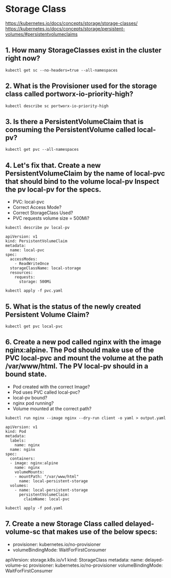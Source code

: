# Storage Class

https://kubernetes.io/docs/concepts/storage/storage-classes/
https://kubernetes.io/docs/concepts/storage/persistent-volumes/#persistentvolumeclaims

## 1. How many StorageClasses exist in the cluster right now?

```
kubectl get sc --no-headers=true --all-namespaces
```

## 2. What is the Provisioner used for the storage class called portworx-io-priority-high?

```
kubectl describe sc portworx-io-priority-high
```

## 3. Is there a PersistentVolumeClaim that is consuming the PersistentVolume called local-pv?

```
kubectl get pvc --all-namespaces
```

## 4. Let's fix that. Create a new PersistentVolumeClaim by the name of local-pvc that should bind to the volume local-pv Inspect the pv local-pv for the specs.

* PVC: local-pvc
* Correct Access Mode?
* Correct StorageClass Used?
* PVC requests volume size = 500Mi?

```
kubectl describe pv local-pv
```

```
apiVersion: v1
kind: PersistentVolumeClaim
metadata:
  name: local-pvc
spec:
  accessModes:
    - ReadWriteOnce
  storageClassName: local-storage
  resources:
    requests:
      storage: 500Mi
```

```
kubectl apply -f pvc.yaml
```

## 5. What is the status of the newly created Persistent Volume Claim?

```
kubectl get pvc local-pvc
```

## 6. Create a new pod called nginx with the image nginx:alpine. The Pod should make use of the PVC local-pvc and mount the volume at the path /var/www/html. The PV local-pv should in a bound state.

* Pod created with the correct Image?
* Pod uses PVC called local-pvc?
* local-pv bound?
* nginx pod running?
* Volume mounted at the correct path?

```
kubectl run nginx --image nginx --dry-run client -o yaml > output.yaml
```

```
apiVersion: v1
kind: Pod
metadata:
  labels:
    name: nginx
  name: nginx
spec:
  containers:
  - image: nginx:alpine
    name: nginx
    volumeMounts:
    - mountPath: "/var/www/html"
      name: local-persistent-storage
  volumes:
    - name: local-persistent-storage
      persistentVolumeClaim:
        claimName: local-pvc
```

```
kubectl apply -f pod.yaml
```

## 7. Create a new Storage Class called delayed-volume-sc that makes use of the below specs:

* provisioner: kubernetes.io/no-provisioner
* volumeBindingMode: WaitForFirstConsumer

apiVersion: storage.k8s.io/v1
kind: StorageClass
metadata:
  name: delayed-volume-sc
provisioner: kubernetes.io/no-provisioner
volumeBindingMode: WaitForFirstConsumer





